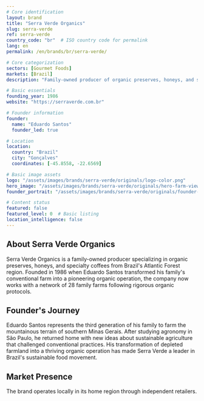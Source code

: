 ```yaml
---
# Core identification
layout: brand
title: "Serra Verde Organics"
slug: serra-verde
ref: serra-verde
country_code: "br"  # ISO country code for permalink
lang: en
permalink: /en/brands/br/serra-verde/

# Core categorization
sectors: [Gourmet Foods]
markets: [Brazil]
description: "Family-owned producer of organic preserves, honeys, and specialty coffees from Brazil's Atlantic Forest region."

# Basic essentials
founding_year: 1986
website: "https://serraverde.com.br"

# Founder information
founder:
  name: "Eduardo Santos"
  founder_led: true

# Location
location:
  country: "Brazil"
  city: "Gonçalves" 
  coordinates: [-45.8558, -22.6569]

# Basic image assets
logo: "/assets/images/brands/serra-verde/originals/logo-color.png"
hero_image: "/assets/images/brands/serra-verde/originals/hero-farm-view.jpg"
founder_portrait: "/assets/images/brands/serra-verde/originals/founder-portrait.jpg"

# Content status
featured: false
featured_level: 0  # Basic listing
location_intelligence: false
---
```


## About Serra Verde Organics

Serra Verde Organics is a family-owned producer specializing in organic preserves, honeys, and specialty coffees from Brazil's Atlantic Forest region. Founded in 1986 when Eduardo Santos transformed his family's conventional farm into a pioneering organic operation, the company now works with a network of 28 family farms following rigorous organic protocols.

## Founder's Journey

Eduardo Santos represents the third generation of his family to farm the mountainous terrain of southern Minas Gerais. After studying agronomy in São Paulo, he returned home with new ideas about sustainable agriculture that challenged conventional practices. His transformation of depleted farmland into a thriving organic operation has made Serra Verde a leader in Brazil's sustainable food movement.

## Market Presence

The brand operates locally in its home region through independent retailers.